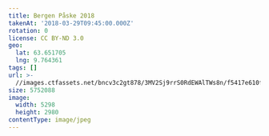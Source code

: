 ```yaml
---
title: Bergen Påske 2018
takenAt: '2018-03-29T09:45:00.000Z'
rotation: 0
license: CC BY-ND 3.0
geo:
  lat: 63.651705
  lng: 9.764361
tags: []
url: >-
  //images.ctfassets.net/bncv3c2gt878/3MV2Sj9rrS0RdEWAlTWs8n/f5417e610fd6f4f8814d30124b4d641f/bergen-pske-2018_41178947991_o
size: 5752088
image:
  width: 5298
  height: 2980
contentType: image/jpeg
---
```


